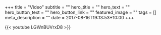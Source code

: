 +++
title = "Video"
subtitle = ""
hero_title = ""
hero_text = ""
hero_button_text = ""
hero_button_link = ""
featured_image = ""
tags = []
meta_description = ""
date = 2017-08-16T19:13:53+10:00
+++

{{< youtube LGWnBUVrxD8 >}}